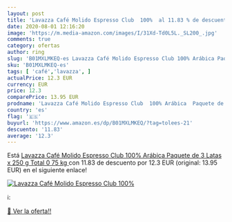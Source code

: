 ```yaml
---
layout: post
title: 'Lavazza Café Molido Espresso Club  100%  al 11.83 % de descuento'
date: 2020-08-01 12:16:20
image: 'https://m.media-amazon.com/images/I/31Xd-Td0L5L._SL200_.jpg'
comments: true
category: ofertas
author: ring
slug: 'B01MXLMKEQ-es Lavazza Café Molido Espresso Club 100% Arábica Paquete de...'
sku: 'B01MXLMKEQ-es'
tags: [ 'café','lavazza', ]
actualPrice: 12.3 EUR
currency: EUR
price: 12.3
comparePrice: 13.95 EUR
prodname: 'Lavazza Café Molido Espresso Club  100% Arábica  Paquete de 3 Latas x 250 g  Total 0 75 kg '
country: 'es'
flag: '🇪🇸'
buyurl: 'https://www.amazon.es/dp/B01MXLMKEQ/?tag=tolees-21'
descuento: '11.83'
average: '12.3'
---
```


Está [Lavazza Café Molido Espresso Club  100% Arábica  Paquete de 3 Latas x 250 g  Total 0 75 kg ](https://www.amazon.es/dp/B01MXLMKEQ/?tag=tolees-21) con 11.83 de descuento por 12.3 EUR (original: 13.95 EUR) en el siguiente enlace!

[![Lavazza Café Molido Espresso Club  100% ](https://m.media-amazon.com/images/I/31Xd-Td0L5L._SL200_.jpg)](https://www.amazon.es/dp/B01MXLMKEQ/?tag=tolees-21)

ℹ️:


[🛒 Ver la oferta!!](https://www.amazon.es/dp/B01MXLMKEQ/?tag=tolees-21)

